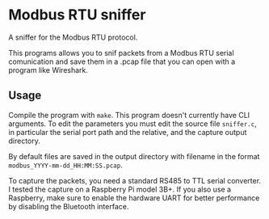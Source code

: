 # Modbus RTU sniffer

A sniffer for the Modbus RTU protocol.

This programs allows you to snif packets from a Modbus RTU serial
comunication and save them in a .pcap file that you can open with
a program like Wireshark.

## Usage

Compile the program with `make`. This program doesn't currently have
CLI arguments. To edit the parameters you must edit the source file
`sniffer.c`, in particular the serial port path and the relative, and
the capture output directory.

By default files are saved in the output directory with filename in
the format `modbus_YYYY-mm-dd_HH:MM:SS.pcap`.

To capture the packets, you need a standard RS485 to TTL serial converter.
I tested the capture on a Raspberry Pi model 3B+. If you also use
a Raspberry, make sure to enable the hardware UART for better performance
by disabling the Bluetooth interface.
